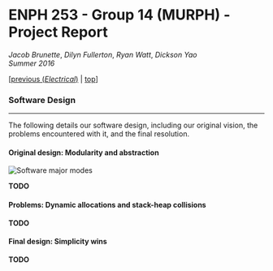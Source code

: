 # ENPH 253 - Group 14 (MURPH) - Project Report
*Jacob Brunette*, *Dilyn Fullerton*, *Ryan Watt*, *Dickson Yao*  
*Summer 2016*

[[previous (*Electrical*)](./ELECTRICAL.md) | [top](./REPORT.md#design)]

### Software Design
---
The following details our software design, including our original
vision, the problems encountered with it, and the final resolution.

#### Original design: Modularity and abstraction

![Software major modes][modes]

**TODO**

#### Problems: Dynamic allocations and stack-heap collisions
**TODO**

#### Final design: Simplicity wins
**TODO**

[modes]: ./.images/software_modes.jpg
